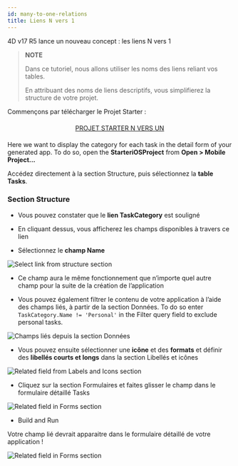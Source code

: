```yaml
---
id: many-to-one-relations
title: Liens N vers 1
---
```


4D v17 R5 lance un nouveau concept : les liens N vers 1

> **NOTE**
> 
> Dans ce tutoriel, nous allons utiliser les noms des liens reliant vos tables.
> 
> En attribuant des noms de liens descriptifs, vous simplifierez la structure de votre projet.

Commençons par télécharger le Projet Starter :

<div markdown="1" style="text-align: center; margin-top: 20px; margin-bottom: 20px">
<a class="button"
href="https://github.com/4d-for-ios/tutorial-ManyToOneRelations/releases/latest/download/tutorial-ManyToOneRelations.zip">PROJET STARTER N VERS UN</a>
</div>

Here we want to display the category for each task in the detail form of your generated app. To do so, open the **StarteriOSProject** from **Open > Mobile Project...**

Accédez directement à la section Structure, puis sélectionnez la **table Tasks**.

### Section Structure

* Vous pouvez constater que le **lien TaskCategory** est souligné

* En cliquant dessus, vous afficherez les champs disponibles à travers ce lien

* Sélectionnez le **champ Name**

![Select link from structure section](assets/en/relations/select-link-from-structure.png)

* Ce champ aura le même fonctionnement que n’importe quel autre champ pour la suite de la création de l’application

* Vous pouvez également filtrer le contenu de votre application à l’aide des champs liés, à partir de la section Données. To do so enter `TaskCategory.Name != 'Personal'` in the Filter query field to exclude personal tasks.

 ![Champs liés depuis la section Données](assets/en/relations/Related-field-from-Data-section.png)

* Vous pouvez ensuite sélectionner une **icône** et des **formats** et définir des **libellés courts et longs** dans la section Libellés et icônes

![Related field from Labels and Icons section](assets/en/relations/related-field-from-labels-icons.png)

* Cliquez sur la section Formulaires et faites glisser le champ dans le formulaire détaillé Tasks

![Related field in Forms section](assets/en/relations/related-field-forms.png)

* Build and Run

Votre champ lié devrait apparaitre dans le formulaire détaillé de votre application !

![Related field in Forms section](assets/en/relations/final-result-n-to-one-relations.png)


